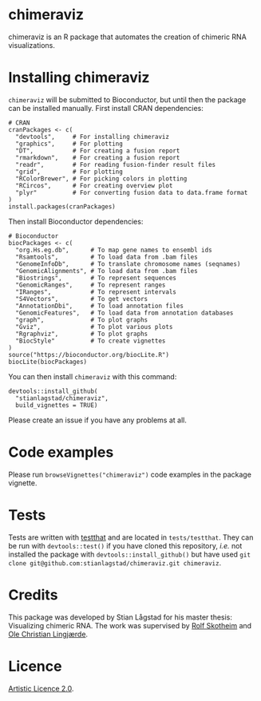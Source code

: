 # chimeraviz

chimeraviz is an R package that automates the creation of chimeric RNA visualizations.

# Installing chimeraviz

`chimeraviz` will be submitted to Bioconductor, but until then the package can be installed manually. First install CRAN dependencies:

```
# CRAN
cranPackages <- c(
  "devtools",     # For installing chimeraviz
  "graphics",     # For plotting
  "DT",           # For creating a fusion report
  "rmarkdown",    # For creating a fusion report
  "readr",        # For reading fusion-finder result files
  "grid",         # For plotting
  "RColorBrewer", # For picking colors in plotting
  "RCircos",      # For creating overview plot
  "plyr"          # For converting fusion data to data.frame format
)
install.packages(cranPackages)
```

Then install Bioconductor dependencies:

```
# Bioconductor
biocPackages <- c(
  "org.Hs.eg.db",      # To map gene names to ensembl ids
  "Rsamtools",         # To load data from .bam files
  "GenomeInfoDb",      # To translate chromosome names (seqnames)
  "GenomicAlignments", # To load data from .bam files
  "Biostrings",        # To represent sequences
  "GenomicRanges",     # To represent ranges
  "IRanges",           # To represent intervals
  "S4Vectors",         # To get vectors
  "AnnotationDbi",     # To load annotation files
  "GenomicFeatures",   # To load data from annotation databases
  "graph",             # To plot graphs
  "Gviz",              # To plot various plots
  "Rgraphviz",         # To plot graphs
  "BiocStyle"          # To create vignettes
)
source("https://bioconductor.org/biocLite.R")
biocLite(biocPackages)
```

You can then install `chimeraviz` with this command:

```
devtools::install_github(
  "stianlagstad/chimeraviz",
  build_vignettes = TRUE)
```

Please create an issue if you have any problems at all.

# Code examples

Please run `browseVignettes("chimeraviz")` code examples in the package vignette.

# Tests

Tests are written with [testthat](https://cran.r-project.org/web/packages/testthat/index.html) and are located in `tests/testthat`. They can be run with `devtools::test()` if you have cloned this repository, _i.e._ not installed the package with `devtools::install_github()` but have used `git clone git@github.com:stianlagstad/chimeraviz.git chimeraviz`.

# Credits

This package was developed by Stian Lågstad for his master thesis: Visualizing chimeric RNA. The work was supervised by [Rolf Skotheim](http://ous-research.no/skotheim/) and [Ole Christian Lingjærde](http://www.mn.uio.no/ifi/personer/vit/ole/).

# Licence

[Artistic Licence 2.0](https://opensource.org/licenses/Artistic-2.0).
